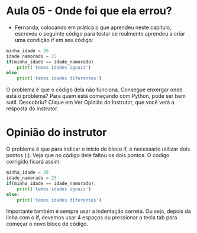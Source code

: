 
# Aula 05 - Onde foi que ela errou?

- Fernanda, colocando em prática o que aprendeu neste capítulo, escreveu o seguinte código para testar se realmente aprendeu a criar uma condição if em seu código:

~~~~python
minha_idade = 26
idade_namorado = 25
if(minha_idade == idade_namorado)
    print('temos idades iguais')
else:
    print('temos idades diferentes')
~~~~


O problema é que o código dela não funciona. Consegue enxergar onde está o problema? Para quem está começando com Python, pode ser bem sutil. Descobriu? Clique em Ver Opinião do Instrutor, que você verá a resposta do instrutor.


# Opinião do instrutor

O problema é que para indicar o início do bloco if, é necessário utilizar dois pontos (:). Veja que no código dele faltou os dois pontos. O código corrigido ficará assim:

~~~~python
minha_idade = 26
idade_namorado = 25
if(minha_idade == idade_namorado):
    print('temos idades iguais')
else:
    print('temos idades diferentes')
~~~~

Importante também é sempre usar a indentação correta. Ou seja, depois da linha com o if, devemos usar 4 espaços ou pressionar a tecla tab para começar o novo bloco de código.